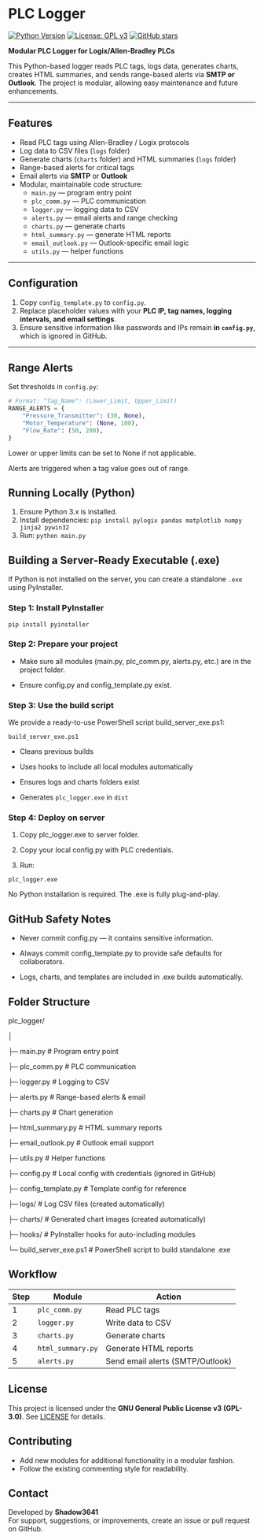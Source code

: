 # PLC Logger

[![Python Version](https://img.shields.io/badge/python-3.8%2B-blue.svg)](https://www.python.org/)
[![License: GPL v3](https://img.shields.io/badge/License-GPLv3-blue.svg)](LICENSE)
[![GitHub stars](https://img.shields.io/github/stars/Shadow3641/plc_logger?style=social)](https://github.com/Shadow3641/plc_logger/stargazers)

**Modular PLC Logger for Logix/Allen-Bradley PLCs**  

This Python-based logger reads PLC tags, logs data, generates charts, creates HTML summaries, and sends range-based alerts via **SMTP or Outlook**. The project is modular, allowing easy maintenance and future enhancements.

---

## Features

- Read PLC tags using Allen-Bradley / Logix protocols  
- Log data to CSV files (`logs` folder)  
- Generate charts (`charts` folder) and HTML summaries (`logs` folder)  
- Range-based alerts for critical tags  
- Email alerts via **SMTP** or **Outlook**  
- Modular, maintainable code structure:
  - `main.py` — program entry point  
  - `plc_comm.py` — PLC communication  
  - `logger.py` — logging data to CSV  
  - `alerts.py` — email alerts and range checking  
  - `charts.py` — generate charts  
  - `html_summary.py` — generate HTML reports  
  - `email_outlook.py` — Outlook-specific email logic  
  - `utils.py` — helper functions  

---

## Configuration

1. Copy `config_template.py` to `config.py`.  
2. Replace placeholder values with your **PLC IP, tag names, logging intervals, and email settings**.  
3. Ensure sensitive information like passwords and IPs remain **in `config.py`**, which is ignored in GitHub.  

---

## Range Alerts

Set thresholds in `config.py`:

```python
# Format: "Tag_Name": (Lower_Limit, Upper_Limit)
RANGE_ALERTS = {
    "Pressure_Transmitter": (30, None),
    "Motor_Temperature": (None, 100),
    "Flow_Rate": (50, 200),
}
```
Lower or upper limits can be set to None if not applicable.

Alerts are triggered when a tag value goes out of range.

## Running Locally (Python)

1. Ensure Python 3.x is installed.
2. Install dependencies: `pip install pylogix pandas matplotlib numpy jinja2 pywin32`
3. Run: `python main.py`

## Building a Server-Ready Executable (.exe)

If Python is not installed on the server, you can create a standalone `.exe` using PyInstaller.

### Step 1: Install PyInstaller
`pip install pyinstaller`

### Step 2: Prepare your project

- Make sure all modules (main.py, plc_comm.py, alerts.py, etc.) are in the project folder.

- Ensure config.py and config_template.py exist.

### Step 3: Use the build script

We provide a ready-to-use PowerShell script build_server_exe.ps1:

`build_server_exe.ps1`


- Cleans previous builds

- Uses hooks to include all local modules automatically

- Ensures logs and charts folders exist

- Generates `plc_logger.exe` in `dist`

### Step 4: Deploy on server

1. Copy plc_logger.exe to server folder.

2. Copy your local config.py with PLC credentials.

3. Run:

`plc_logger.exe`


No Python installation is required. The .exe is fully plug-and-play.

## GitHub Safety Notes

- Never commit config.py — it contains sensitive information.

- Always commit config_template.py to provide safe defaults for collaborators.

- Logs, charts, and templates are included in .exe builds automatically.

## **Folder Structure**

plc_logger/

│

├─ main.py                  # Program entry point

├─ plc_comm.py              # PLC communication

├─ logger.py                # Logging to CSV

├─ alerts.py                # Range-based alerts & email

├─ charts.py                # Chart generation

├─ html_summary.py          # HTML summary reports

├─ email_outlook.py         # Outlook email support

├─ utils.py                 # Helper functions

├─ config.py                # Local config with credentials (ignored in GitHub)

├─ config_template.py       # Template config for reference

├─ logs/                    # Log CSV files (created automatically)

├─ charts/                  # Generated chart images (created automatically)

├─ hooks/                   # PyInstaller hooks for auto-including modules

└─ build_server_exe.ps1     # PowerShell script to build standalone .exe


## Workflow

| Step | Module             | Action                            |
|------|------------------|----------------------------------|
| 1    | `plc_comm.py`     | Read PLC tags                     |
| 2    | `logger.py`       | Write data to CSV                 |
| 3    | `charts.py`       | Generate charts                   |
| 4    | `html_summary.py` | Generate HTML reports             |
| 5    | `alerts.py`       | Send email alerts (SMTP/Outlook) |

## **License**

This project is licensed under the **GNU General Public License v3 (GPL-3.0)**. See [LICENSE](LICENSE) for details.


## **Contributing**

- Add new modules for additional functionality in a modular fashion.  
- Follow the existing commenting style for readability.  


## **Contact**

Developed by **Shadow3641**  
For support, suggestions, or improvements, create an issue or pull request on GitHub.
